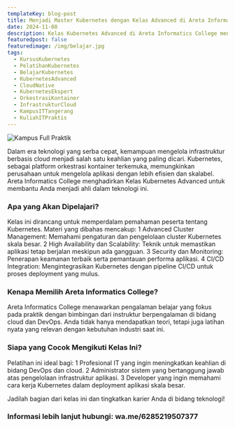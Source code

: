 ```yaml
---
templateKey: blog-post
title: Menjadi Master Kubernetes dengan Kelas Advanced di Areta Informatics College
date: 2024-11-08
description: Kelas Kubernetes Advanced di Areta Informatics College mengajarkan teknik lanjutan dalam mengelola dan mengoptimalkan kontainer di cloud. Pelatihan ini membantu peserta menguasai orkestrasi kontainer, pengelolaan cluster, dan deployment aplikasi dengan efisien. Bersiaplah menjadi ahli dalam menciptakan infrastruktur cloud yang tangguh.
featuredpost: false
featuredimage: /img/belajar.jpg
tags:
  - KursusKubernetes
  - PelatihanKubernetes
  - BelajarKubernetes
  - KubernetesAdvanced
  - CloudNative
  - KubernetesEkspert
  - OrkestrasiKontainer
  - InfrastrukturCloud
  - KampusITTangerang
  - KuliahITPraktis
---
```


![Kampus Full Praktik](/img/belajar.jpg "Kampus Full Praktik")

Dalam era teknologi yang serba cepat, kemampuan mengelola infrastruktur berbasis cloud menjadi salah satu keahlian yang paling dicari. Kubernetes, sebagai platform orkestrasi kontainer terkemuka, memungkinkan perusahaan untuk mengelola aplikasi dengan lebih efisien dan skalabel. Areta Informatics College menghadirkan Kelas Kubernetes Advanced untuk membantu Anda menjadi ahli dalam teknologi ini.

### Apa yang Akan Dipelajari?
Kelas ini dirancang untuk memperdalam pemahaman peserta tentang Kubernetes. Materi yang dibahas mencakup:
1 Advanced Cluster Management: Memahami pengaturan dan pengelolaan cluster Kubernetes skala besar.
2 High Availability dan Scalability: Teknik untuk memastikan aplikasi tetap berjalan meskipun ada gangguan.
3 Security dan Monitoring: Penerapan keamanan terbaik serta pemantauan performa aplikasi.
4 CI/CD Integration: Mengintegrasikan Kubernetes dengan pipeline CI/CD untuk proses deployment yang mulus.

### Kenapa Memilih Areta Informatics College?
Areta Informatics College menawarkan pengalaman belajar yang fokus pada praktik dengan bimbingan dari instruktur berpengalaman di bidang cloud dan DevOps. Anda tidak hanya mendapatkan teori, tetapi juga latihan nyata yang relevan dengan kebutuhan industri saat ini.

### Siapa yang Cocok Mengikuti Kelas Ini?
Pelatihan ini ideal bagi:
1 Profesional IT yang ingin meningkatkan keahlian di bidang DevOps dan cloud.
2 Administrator sistem yang bertanggung jawab atas pengelolaan infrastruktur aplikasi.
3 Developer yang ingin memahami cara kerja Kubernetes dalam deployment aplikasi skala besar.

Jadilah bagian dari kelas ini dan tingkatkan karier Anda di bidang teknologi!

### Informasi lebih lanjut hubungi: wa.me/6285219507377